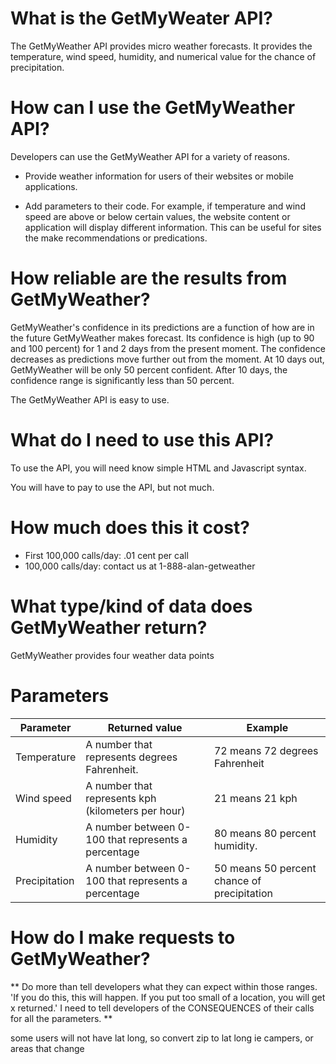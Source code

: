 # What is the GetMyWeater API?
The GetMyWeather API provides micro weather forecasts. It provides the temperature, wind speed, humidity, and numerical value for the chance of precipitation.

# How can I use the GetMyWeather API?

Developers can use the GetMyWeather API for a variety of reasons.
* Provide weather information for users of their websites or mobile applications.

* Add parameters to their code. For example, if temperature and wind speed are above or below certain values, the website content or application will display different information. This can be useful for sites the make recommendations or predications.

# How reliable are the results from GetMyWeather?

GetMyWeather's confidence in its predictions are a function of how are in the future GetMyWeather makes forecast. Its confidence is high (up to 90 and 100 percent) for 1 and 2 days from the present moment. The confidence decreases as predictions move further out from the moment. At 10 days out, GetMyWeather will be only 50 percent confident. After 10 days, the confidence range is significantly less than 50 percent.

The GetMyWeather API is easy to use.

# What do I need to use this API?

To use the API, you will need know simple HTML and Javascript syntax.

You will have to pay to use the API, but not much.

# How much does this it cost?

- First 100,000 calls/day: .01 cent per call
- 100,000 calls/day: contact us at 1-888-alan-getweather


# What type/kind of data does GetMyWeather return?

GetMyWeather provides four weather data points

# Parameters

Parameter | Returned value | Example
----------| ---------- | ---
Temperature |  A number that represents degrees Fahrenheit. | 72 means 72 degrees Fahrenheit
Wind speed | A number that represents kph (kilometers per hour) | 21 means 21 kph
Humidity | A number between 0-100 that represents a percentage| 80 means 80 percent humidity.
Precipitation | A number between 0-100 that represents a percentage| 50 means 50 percent chance of precipitation

# How do I make requests to GetMyWeather?

** Do more than tell developers what they can expect within those ranges.
'If you do this, this will happen. If you put too small of a location, you will get x returned.' I need to tell developers of the CONSEQUENCES of their calls for all the parameters. **





some users will not have lat long, so convert zip to lat long ie campers, or areas that change
